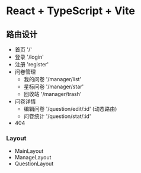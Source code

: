 # React + TypeScript + Vite

## 路由设计
   - 首页 '/'
   - 登录 '/login'
   - 注册 'register'
   - 问卷管理
      - 我的问卷 '/manager/list'
      - 星标问卷 '/manager/star'
      - 回收站 '/manager/trash'
   - 问卷详情
      - 编辑问卷 '/question/edit/:id' (动态路由)
      - 问卷统计 '/question/stat/:id'
   - 404

### Layout 
   - MainLayout
   - ManageLayout
   - QuestionLayout